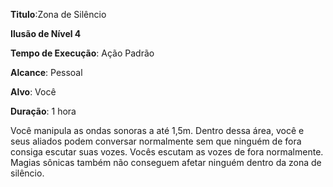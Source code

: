 **Titulo**:Zona de Silêncio

**Ilusão de Nível 4**

**Tempo de Execução**: Ação Padrão

**Alcance**: Pessoal

**Alvo**: Você

**Duração**: 1 hora

Você manipula as ondas sonoras a até 1,5m. Dentro dessa área, você e seus aliados podem conversar normalmente sem que ninguém de fora consiga escutar suas vozes. 
Vocês escutam as vozes de fora normalmente. Magias sônicas também não conseguem afetar ninguém dentro da zona de silêncio.